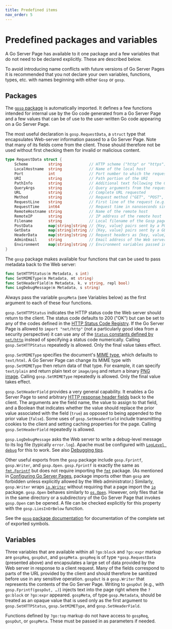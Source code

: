 ```yaml
---
title: Predefined items
nav_order: 5
---
```


Predefined packages and variables
=================================

A Go Server Page has available to it one package and a few variables that do not need to be declared explicitly.  These are described below.

To avoid introducing name conflicts with future versions of Go Server Pages it is recommended that you not declare your own variables, functions, types, etc. with names beginning with either `Gosp` or `gosp`.

Packages
--------

The [`gosp` package](https://pkg.go.dev/github.com/spakin/gosp/src/gosp) is automatically imported.  It defines a few functions intended for internal use by the Go code generated from a Go Server Page and a few values that can be of use to the user-written Go code appearing on a Go Server Page.

The most useful declaration is `gosp.RequestData`, a `struct` type that encapsulates Web-server information passed to a Go Server Page.  Note that many of its fields come from the client.  Those should therefore not be used without first checking them for invalid or malicious content.
```go
type RequestData struct {
	Scheme         string            // HTTP scheme ("http" or "https")
	LocalHostname  string            // Name of the local host
	Port           int               // Port number to which the request was issued
	URI            string            // Path portion of the URI
	PathInfo       string            // Additional text following the Gosp filename
	QueryArgs      string            // Query arguments from the request
	URL            string            // Complete URL requested
	Method         string            // Request method ("GET", "POST", etc.)
	RequestLine    string            // First line of the request (e.g., "GET / HTTP/1.1")
	RequestTime    int64             // Request time in nanoseconds since the Unix epoch
	RemoteHostname string            // Name of the remote host
	RemoteIP       string            // IP address of the remote host
	Filename       string            // Local filename of the Gosp page
	PostData       map[string]string // {Key, value} pairs sent by a POST request
	GetData        map[string]string // {Key, value} pairs sent by a GET request (parsed version of QueryArgs)
	HeaderData     map[string]string // Request headers as {key, value} pairs
	AdminEmail     string            // Email address of the Web server administrator
	Environment    map[string]string // Environment variables passed in from the server
}
```

The `gosp` package makes available four functions that can be used to pass metadata back to the Web server:
```go
func SetHTTPStatus(m Metadata, s int)
func SetMIMEType(m Metadata, mt string)
func SetHeaderField(m Metadata, k, v string, repl bool)
func LogDebugMessage(m Metadata, s string)
```
Always pass the variable `gospMeta` (see Variables below) as the first argument to each of these four functions.

`gosp.SetHTTPStatus` indicates the HTTP status code the Web server should return to the client.  The status code defaults to 200 ("OK") but can be set to any of the codes defined in the [HTTP Status Code Registry](https://www.iana.org/assignments/http-status-codes/http-status-codes.xhtml).  If the Go Server Page is allowed to `import "net/http"` (not a particularly good idea from a security perspective) it can use any of the [`Status` constants defined by `net/http`](https://golang.org/pkg/net/http/#pkg-constants) instead of specifying a status code numerically.  Calling `gosp.SetHTTPStatus` repeatedly is allowed.  Only the final value takes effect.

`gosp.SetMIMEType` specifies the document's [MIME type](https://en.wikipedia.org/wiki/Media_type), which defaults to `text/html`.  A Go Server Page can change its MIME type with `gosp.SetMIMEType` then return data of that type.  For example, it can specify `text/plain` and return plain text or `image/png` and return a binary [PNG image](https://en.wikipedia.org/wiki/Portable_Network_Graphics).  Calling `gosp.SetMIMEType` repeatedly is allowed.  Only the final value takes effect.

`gosp.SetHeaderField` provides a very general capability.  It enables a Go Server Page to send arbitrary [HTTP response header fields](https://en.wikipedia.org/wiki/List_of_HTTP_header_fields#Standard_response_fields) back to the client.  The arguments are the field name, the value to assign to that field, and a Boolean that indicates whether the value should replace the prior value associated with the field (`true`) as opposed to being appended to the prior value (`false`).  Some uses of `gosp.SetHeaderField` include transmitting cookies to the client and setting caching properties for the page.  Calling `gosp.SetHeaderField` repeatedly is allowed.

`gosp.LogDebugMessage` asks the Web server to write a debug-level message to its log file (typically `error.log`).  Apache must be configured with [`LogLevel debug`](https://httpd.apache.org/docs/current/mod/core.html#loglevel) for this to work.  See also [Debugging tips](debugging.md).

Other useful exports from the `gosp` package include `gosp.Fprintf`, `gosp.Writer`, and `gosp.Open`.  `gosp.Fprintf` is exactly the same as [`fmt.Fprintf`](https://golang.org/pkg/fmt/#Fprintf) but does not require importing the [`fmt`](https://golang.org/pkg/fmt) package.  (As mentioned in [Configuring Go Server Pages](configure.md), package imports other than `gosp` are forbidden unless explicitly allowed by the Web administrator.)  Similarly, `gosp.Writer` wraps [`io.Writer`](https://golang.org/pkg/io/#Writer) without requiring that a page import the [`io`](https://golang.org/pkg/io) package.  `gosp.Open` behaves similarly to [`os.Open`](https://golang.org/pkg/os/#Open).  However, only files that lie in the same directory or a subdirectory of the Go Server Page that invokes `gosp.Open` can be opened.  A file can be checked explicitly for this property with the `gosp.LiesInOrBelow` function.

See the [`gosp` package documentation](https://pkg.go.dev/github.com/spakin/gosp/src/gosp) for documentation of the complete set of exported symbols.

Variables
---------

Three variables that are available within all `?go:block` and `?go:expr` markup are `gospReq`, `gospOut`, and `gospMeta`.  `gospReq` is of type `*gosp.RequestData` (presented above) and encapsulates a large set of data provided by the Web server in response to a client request.  Many of the fields correspond to parts of the URL provided by the client and should therefore be sanitized before use in any sensitive operation.  `gospOut` is a `gosp.Writer` that represents the contents of the Go Server Page.  Writing to `gospOut` (e.g., with `gosp.Fprintf(gospOut, …)`) injects text into the page right where the `?go:block` or `?go:expr` appeared.  `gospMeta`, of type `gosp.Metadata`, should be treated as an opaque value that is used only as the first argument to `gosp.SetHTTPStatus`, `gosp.SetMIMEType`, and `gosp.SetHeaderField`.

Functions defined by `?go:top` markup do not have access to `gospReq`, `gospOut`, or `gospMeta`.  These must be passed in as parameters if needed.
